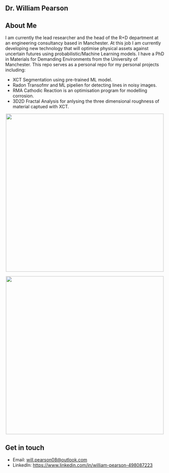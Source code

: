 ## Dr. William Pearson

## About Me
I am currently the lead researcher and the head of the R+D department at an engineering consultancy based in Manchester. At this job I am currently developing new technology that will optimise physical assets against uncertain futures using probabilistic/Machine Learning models. I have a PhD in Materials for Demanding Environments from the University of Manchester. This repo serves as a personal repo for my personal projects including:

* XCT Segmentation using pre-trained ML model.
* Radon Transofmr and ML pipelien for detecting lines in noisy images.
* RMA Cathodic Reaction is an optimisation program for modelling corrosion.
* 3D2D Fractal Analysis for anlysing the three dimensional roughness of material captued with XCT.

<p align="center">
  <img src="https://github.com/WilliamMAPearson/ML-XCTSegmentaion/blob/main/project/Description/images/Segmentaion_Of_Example_Image.png" width="500">
</p>

<p align="center">
  <img src="https://github.com/WilliamMAPearson/ML-XCTSegmentaion/blob/main/project/Description/images/final_model.png" width="500">
</p>

## Get in touch
* Email: will.pearson08@outlook.com
* LinkedIn: https://www.linkedin.com/in/william-pearson-498087223
